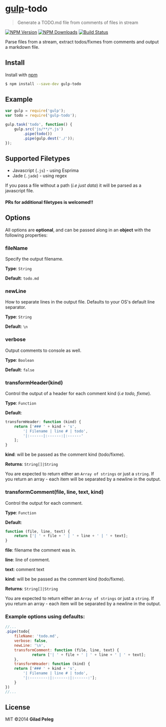 # [gulp](https://github.com/wearefractal/gulp)-todo
> Generate a TODO.md file from comments of files in stream

[![NPM Version](http://img.shields.io/npm/v/gulp-todo.svg?style=flat)](https://npmjs.org/package/gulp-todo)
[![NPM Downloads](http://img.shields.io/npm/dm/gulp-todo.svg?style=flat)](https://npmjs.org/package/gulp-todo)
[![Build Status](http://img.shields.io/travis/pgilad/gulp-todo.svg?style=flat)](https://travis-ci.org/pgilad/gulp-todo)

Parse files from a stream, extract todos/fixmes from comments and output a markdown file.

## Install

Install with [npm](https://npmjs.org/package/gulp-todo)

```bash
$ npm install --save-dev gulp-todo
```

## Example

```js
var gulp = require('gulp');
var todo = require('gulp-todo');

gulp.task('todo', function() {
    gulp.src('js/**/*.js')
        .pipe(todo())
        .pipe(gulp.dest('./'));
});
```

## Supported Filetypes

- Javascript (`.js`) - using Esprima
- Jade (`.jade`) - using regex

If you pass a file without a path (*i.e just data*) it will be parsed as a javascript file.

#### PRs for additional filetypes is welcomed!!

## Options

All options are **optional**, and can be passed along in an **object** with the following properties:

### fileName

Specify the output filename.

**Type**: `String`

**Default**: `todo.md`

### newLine

How to separate lines in the output file. Defaults to your OS's default line separator.

**Type**: `String`

**Default**: `\n`

### verbose

Output comments to console as well.

**Type**: `Boolean`

**Default**: `false`

### transformHeader(kind)

Control the output of a header for each comment kind (*i.e todo, fixme*).

**Type**: `Function`

**Default**:
```js
transformHeader: function (kind) {
    return ['### ' + kind + 's',
        '| Filename | line # | todo',
        '|:------|:------:|:------'
    ];
}
```

**kind**: will be be passed as the comment kind (todo/fixme).

**Returns**: `String[]|String`

You are expected to return either an `Array of strings` or just a `string`. If you return an array - each item will be separated by a newline in the output.

### transformComment(file, line, text, kind)

Control the output for each comment.

**Type**: `Function`

**Default**:
```js
function (file, line, text) {
    return ['| ' + file + ' | ' + line + ' | ' + text];
}
```

**file**: filename the comment was in.

**line**: line of comment.

**text**: comment text

**kind**: will be be passed as the comment kind (todo/fixme).

**Returns**: `String[]|String`

You are expected to return either an `Array of strings` or just a `string`. If you return an array - each item will be separated by a newline in the output.

### Example options using defaults:

```js
//...
.pipe(todo{
	fileName: 'todo.md',
    verbose: false,
    newLine: '\n',
    transformComment: function (file, line, text) {
            return ['| ' + file + ' | ' + line + ' | ' + text];
    },
    transformHeader: function (kind) {
    return ['### ' + kind + 's',
        '| Filename | line # | todo',
        '|:--------:|:------:|:------:'];
    }
})
//...
```

## License

MIT ©2014 **Gilad Peleg**
